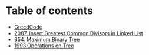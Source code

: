 # Table of contents

* [GreedCode](README.md)
* [2087. Insert Greatest Common Divisors in Linked List](2087.-insert-greatest-common-divisors-in-linked-list.md)
* [654. Maximum Binary Tree](654.-maximum-binary-tree.md)
* [1993.Operations on Tree](1993.operations-on-tree.md)
